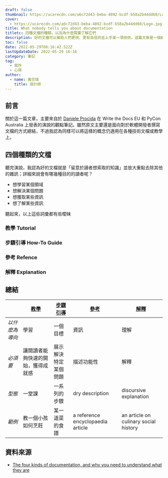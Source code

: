 ```yaml
---
draft: false
thumbnail: https://ucarecdn.com/a6c72d43-beba-4892-bcdf-b58a2b44dd60/Logo.jpg
cover:
  - https://ucarecdn.com/a6c72d43-beba-4892-bcdf-b58a2b44dd60/Logo.jpg
title: What nobody tells you about documentation
titletc: 四種文檔的種類，以及為什麼需要了解它們
description: 好的文檔可以幫助人們更快、更有自信的去上手某一項技術。這篇文章是一個統整心得，幫助你理解文檔其實可以被拆分為 4 個種類，並且如何更好的整理、傳遞你的知識和想法。
toc: false
date: 2022-05-29T08:16:42.522Z
lastUpdateDate: 2022-05-29 16:16
category: 筆記
tag:
  - 寫作
  - 心得
author:
  - name: 黃宗瑋
    title: 設計師
---
```

## 前言
關於這一篇文章，主要來自於 [Daniele Procida](https://twitter.com/evildmp) 在 Write the Docs EU 和 PyCon Australia 上發表的演說的觀點筆記。雖然原文主要還是面向對於軟體開發者撰寫文檔的方式總結，不過我認為同樣可以將這樣的概念仍適用在各種技術文檔或教學上。

## 四個種類的文檔
聽完演說，我認為好的文檔就是「留意於讀者想索取的知識」並放大重點去除其他的雜訊；詳細來說會有哪幾種目的的讀者呢？

* 想學習某個領域
* 想解決某個問題
* 想獲取某些資訊
* 想了解某些資訊

聽起來，以上這些詞彙都有些曖昧

### 教學 Tutorial

### 步驟引導 How-To Guide

### 參考 Refence

### 解釋 Explanation

## 總結

|               | [教學](https://documentation.divio.com/tutorials/#tutorials) | [步驟引導](https://documentation.divio.com/how-to-guides/#how-to) | [參考](https://documentation.divio.com/reference/#reference) | [解釋](https://documentation.divio.com/explanation/#explanation) |
| ------------- | ----------------------------------------------------------------- | ---------------------------------------------------------------------- | ----------------------------------------------------------------- | ----------------------------------------------------------------------- |
| _以什麼為導向_ | 學習                                                          | 一個目標                                                                 | 資訊                                                       | 理解                                                           |
| _必須要_        | 讓閱讀者能夠快速的開始，獲得成就感                                 | 展示解決特定某個問題                                   | 描述功能性                                            | 解釋                                                                 |
| _型態_    | 一堂課                                                          | 一系列的步驟                                                      | dry description                                                   | discursive explanation                                                  |
| _範例_     | 教一個小孩如何烹飪                                | 某一道菜的食譜                                             | a reference encyclopaedia article                                 | an article on culinary social history                                   |


## 資料來源
* [The four kinds of documentation, and why you need to understand what they are](https://www.writethedocs.org/videos/eu/2017/the-four-kinds-of-documentation-and-why-you-need-to-understand-what-they-are-daniele-procida/)
